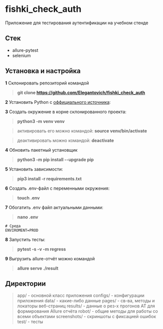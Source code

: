 # fishki_check_auth

Приложение для тестирования аутентификации на учебном стенде

## Стек

- allure-pytest
- selenium

## Установка и настройка

**1** Склонировать репозиторий командой
> **git clone https://github.com/Elegantovich/fishki_check_auth**

**2** Установить Python c [оффициального источника](https://www.python.org/downloads/): 

**3** Cоздать окружение в корне склонированного проекта:
                           
> **python3 -m venv venv**

> активировать его можно командой: **source venv/bin/activate**

> деактивировать можно командой: **deactivate**

**4** Обновить пакетный установщик
> **python3 -m pip install --upgrade pip**  

**5** Установить зависимости: 
> **pip3 install -r requirements.txt**

**6** Создать .env-файл с переменными окружения: 
> **touch .env**

**7** Обогатить .env файл актуальными данными:
> **nano .env**

```
# Среда
ENVIROMENT=PROD
```

**8** Запустить тесты: 
> **pytest -s -v -m regress**

**9** Выгрузить allure-отчёт можно командой 
> **allure serve ./result**

## Директории

> app/ - основной класс приложения
> configs/ - конфигурации приложения
> data/ - какие-либо данные
> pages/ - св-ва, методы и локаторы веб-страниц
> results/ - данные о рез-х прогонов АТ для формирования Allure отчёта
> robot/ - общие методы для работы со всеми объектами
> screenshots/ - скриншоты с фиксацией ошибок
> test/ - тесты  